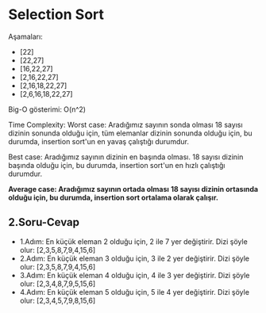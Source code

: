 # Selection Sort

Aşamaları:

- [22]
- [22,27]
- [16,22,27]
- [2,16,22,27]
- [2,16,18,22,27]
- [2,6,16,18,22,27]

Big-O gösterimi: O(n^2)

Time Complexity:
Worst case: Aradığımız sayının sonda olması
18 sayısı dizinin sonunda olduğu için, tüm elemanlar dizinin sonunda olduğu için, bu durumda, insertion sort'un en yavaş çalıştığı durumdur.

Best case: Aradığımız sayının dizinin en başında olması.
18 sayısı dizinin başında olduğu için, bu durumda, insertion sort'un en hızlı çalıştığı durumdur.

**Average case: Aradığımız sayının ortada olması**
**18 sayısı dizinin ortasında olduğu için, bu durumda, insertion sort ortalama olarak çalışır.**

## 2.Soru-Cevap

- 1.Adım: En küçük eleman 2 olduğu için, 2 ile 7 yer değiştirir. Dizi şöyle olur: [2,3,5,8,7,9,4,15,6]
- 2.Adım: En küçük eleman 3 olduğu için, 3 ile 2 yer değiştirir. Dizi şöyle olur: [2,3,5,8,7,9,4,15,6]
- 3.Adım: En küçük eleman 4 olduğu için, 4 ile 3 yer değiştirir. Dizi şöyle olur: [2,3,4,8,7,9,5,15,6]
- 4.Adım: En küçük eleman 5 olduğu için, 5 ile 4 yer değiştirir. Dizi şöyle olur: [2,3,4,5,7,9,8,15,6]